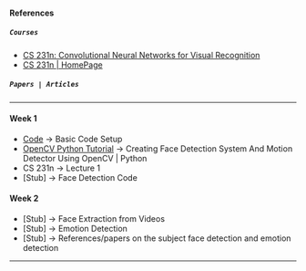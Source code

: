 #### References 

##### `Courses`

- [CS 231n: Convolutional Neural Networks for Visual Recognition](https://www.youtube.com/playlist?list=PLC1qU-LWwrF64f4QKQT-Vg5Wr4qEE1Zxk)
- [CS 231n | HomePage](http://cs231n.stanford.edu/)

##### `Papers | Articles`

---

#### Week 1

- [Code](https://github.com/anicksaha/ra-2019/tree/master/code) -> Basic Code Setup
- [OpenCV Python Tutorial](https://www.youtube.com/watch?v=-ZrDjwXZGxI) -> Creating Face Detection System And Motion Detector Using OpenCV | Python
- CS 231n -> Lecture 1
- [Stub] -> Face Detection Code


#### Week 2

- [Stub] -> Face Extraction from Videos
- [Stub] -> Emotion Detection
- [Stub] -> References/papers on the subject face detection and emotion detection

---

